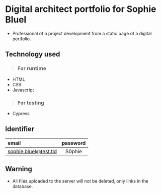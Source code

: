 # Digital architect portfolio for Sophie Bluel

-  Professional of a project development from a static page of a digital portfolio.

## Technology used

>### For runtime

-  HTML
-  CSS
-  Javascript

>### For testing

-  Cypress
  
## Identifier

|email|password|
|:---|:---:|
|sophie.bluel@test.tld|S0phie|

## Warning
-  All files uploaded to the server will not be deleted, only links in the database.
